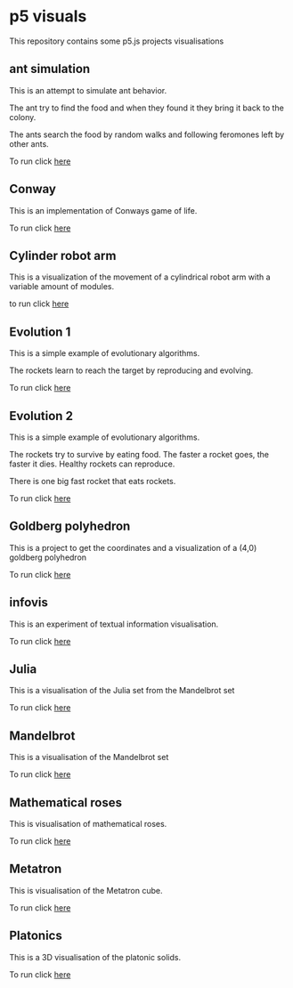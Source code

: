 # p5 visuals

This repository contains some p5.js projects visualisations

## ant simulation 

This is an attempt to simulate ant behavior.

The ant try to find the food and when they found it they bring it back to the colony.

The ants search the food by random walks and following feromones left by other ants.

To run click [here](https://tijsvandenheuvel.github.io/p5/antsim/)

## Conway

This is an implementation of Conways game of life.

To run click [here](https://tijsvandenheuvel.github.io/p5/conway/)

## Cylinder robot arm

This is a visualization of the movement of a cylindrical robot arm with a variable amount of modules. 

to run click [here](https://tijsvandenheuvel.github.io/p5/cylinder_robot_arm/)

## Evolution 1

This is a simple example of evolutionary algorithms.

The rockets learn to reach the target by reproducing and evolving.

To run click [here](https://tijsvandenheuvel.github.io/p5/evolution1/)

## Evolution 2 

This is a simple example of evolutionary algorithms.

The rockets try to survive by eating food. The faster a rocket goes, the faster it dies. Healthy rockets can reproduce.

There is one big fast rocket that eats rockets.

To run click [here](https://tijsvandenheuvel.github.io/p5/evolution2/)

## Goldberg polyhedron

This is a project to get the coordinates and a visualization of a (4,0) goldberg polyhedron

To run click [here](https://tijsvandenheuvel.github.io/p5/goldberg_polyhedron/)

## infovis

This is an experiment of textual information visualisation.

To run click [here](https://tijsvandenheuvel.github.io/p5/infovis/)

## Julia

This is a visualisation of the Julia set from the Mandelbrot set

To run click [here](https://tijsvandenheuvel.github.io/p5/julia/)

## Mandelbrot

This is a visualisation of the Mandelbrot set

To run click [here](https://tijsvandenheuvel.github.io/p5/mandelbrot/)

## Mathematical roses

This is visualisation of mathematical roses.

To run click [here](https://tijsvandenheuvel.github.io/p5/roses/)

## Metatron

This is visualisation of the Metatron cube.

To run click [here](https://tijsvandenheuvel.github.io/p5/metatron/)

## Platonics

This is a 3D visualisation of the platonic solids.

To run click [here](https://tijsvandenheuvel.github.io/p5/platonics/)
